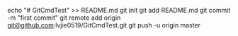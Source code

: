 echo "# GitCmdTest" >> README.md
git init
git add README.md
git commit -m "first commit"
git remote add origin git@github.com:lvjie0519/GitCmdTest.git
git push -u origin master